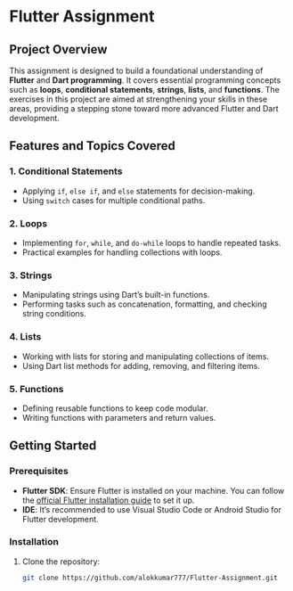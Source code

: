 # Flutter Assignment

## Project Overview

This assignment is designed to build a foundational understanding of **Flutter** and **Dart programming**. It covers essential programming concepts such as **loops**, **conditional statements**, **strings**, **lists**, and **functions**. The exercises in this project are aimed at strengthening your skills in these areas, providing a stepping stone toward more advanced Flutter and Dart development.

## Features and Topics Covered

### 1. Conditional Statements
- Applying `if`, `else if`, and `else` statements for decision-making.
- Using `switch` cases for multiple conditional paths.

### 2. Loops
- Implementing `for`, `while`, and `do-while` loops to handle repeated tasks.
- Practical examples for handling collections with loops.

### 3. Strings
- Manipulating strings using Dart’s built-in functions.
- Performing tasks such as concatenation, formatting, and checking string conditions.

### 4. Lists
- Working with lists for storing and manipulating collections of items.
- Using Dart list methods for adding, removing, and filtering items.

### 5. Functions
- Defining reusable functions to keep code modular.
- Writing functions with parameters and return values.

## Getting Started

### Prerequisites
- **Flutter SDK**: Ensure Flutter is installed on your machine. You can follow the [official Flutter installation guide](https://flutter.dev/docs/get-started/install) to set it up.
- **IDE**: It’s recommended to use Visual Studio Code or Android Studio for Flutter development.

### Installation
1. Clone the repository:
   ```bash
   git clone https://github.com/alokkumar777/Flutter-Assignment.git
